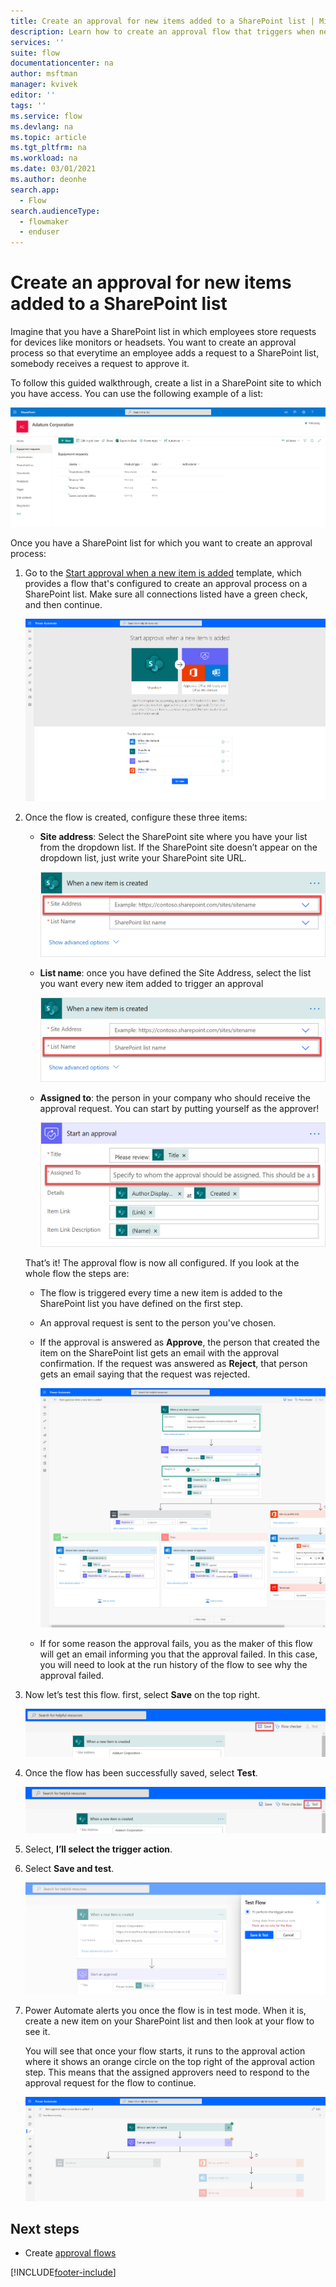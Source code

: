```yaml
---
title: Create an approval for new items added to a SharePoint list | Microsoft Docs
description: Learn how to create an approval flow that triggers when new items are added to a SharePoint list.
services: ''
suite: flow
documentationcenter: na
author: msftman
manager: kvivek
editor: ''
tags: ''
ms.service: flow
ms.devlang: na
ms.topic: article
ms.tgt_pltfrm: na
ms.workload: na
ms.date: 03/01/2021
ms.author: deonhe
search.app: 
  - Flow
search.audienceType: 
  - flowmaker
  - enduser
---
```


# Create an approval for new items added to a SharePoint list

Imagine that you have a SharePoint list in which employees store requests for devices like monitors or headsets. You want to create an approval process so that everytime an employee adds a request to a SharePoint list, somebody receives a request to approve it.

To follow this guided walkthrough, create a list in a SharePoint site to which you have access. You can use the following example of a list:  
  
   ![Sharepoint list](media/trigger-sharepoint-list/sharepoint-list.png)

Once you have a SharePoint list for which you want to create an approval process:  
  
1. Go to the [Start approval when a new item is added](https://us.flow.microsoft.com/galleries/public/templates/d62b2527bb5343d689d5107b0922e57b/start-approval-when-a-new-item-is-added/) template, which provides a flow that's configured to create an approval process on a SharePoint list. Make sure all connections listed have a green check, and then continue.  
  
   ![Approval when an item is added](media/trigger-sharepoint-list/approval-item-added.png)

1. Once the flow is created, configure these three items:

   -  **Site address**: Select the SharePoint site where you have your list from the dropdown list. If the SharePoint site doesn’t appear on the dropdown list, just write your SharePoint site URL.  
      
       ![SharePoint site address](media/trigger-sharepoint-list/site-address.png)

   - **List name**: once you have defined the Site Address, select the list you want every new item added to trigger an approval  
      
       ![SharePoint list name](media/trigger-sharepoint-list/list-name.png)

   - **Assigned to**: the person in your company who should receive the approval request. You can start by putting yourself as the approver!  
      
       ![Assigned to](media/trigger-sharepoint-list/assigned-to.png)

   That’s it! The approval flow is now all configured. If you look at the whole flow the steps are:

   - The flow is triggered every time a new item is added to the SharePoint list you have defined on the first step.

   - An approval request is sent to the person you've chosen.

   - If the approval is answered as **Approve**, the person that created the item on the SharePoint list gets an email with the approval confirmation. If the request was answered as **Reject**, that person gets an email saying that the request was rejected.

        ![The whole flow](media/trigger-sharepoint-list/flow-overview.png)

   - If for some reason the approval fails, you as the maker of this flow will get an email informing you that the approval failed. In this case, you will need to look at the run history of the flow to see why the approval failed.

1. Now let’s test this flow. first, select **Save** on the top right.  

   ![Save button](media/trigger-sharepoint-list/save-button.png)

1. Once the flow has been successfully saved, select **Test**.

   ![Test the flow](media/trigger-sharepoint-list/test.png)

1. Select, **I’ll select the trigger action**.

1. Select **Save and test**.  
  
   ![Save and test](media/trigger-sharepoint-list/save-test.png)

1. Power Automate alerts you once the flow is in test mode. When it is, create a new item on your SharePoint list and then look at your flow to see it.  

   You will see that once your flow starts, it runs to the approval action where it shows an orange circle on the top right of the approval action step. This means that the assigned approvers need to respond to the approval request for the flow to continue.

   ![Orange circle waiting for approvers](media/trigger-sharepoint-list/run-wait-approval.png)


## Next steps

- Create [approval flows](modern-approvals.md)






 


[!INCLUDE[footer-include](includes/footer-banner.md)]